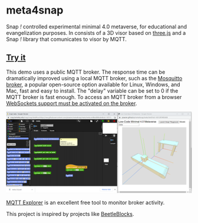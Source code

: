 # meta4snap

Snap *!* controlled experimental minimal 4.0 metaverse, for educational and evangelization purposes.
In consists of a 3D visor based on [three.js](https://threejs.org) and a Snap *!* library that comunicates to visor by MQTT.

## [Try it](https://pixavier.github.io/meta4snap)

This demo uses a public MQTT broker. The response time can be dramatically improved using a local MQTT broker, such as the [Mosquitto broker](https://mosquitto.org), a popular open-source option available for Linux, Windows, and Mac, fast and easy to install. The "delay" variable can be set to 0 if the MQTT broker is fast enough. To access an MQTT broker from a browser [WebSockets support must be activated on the broker](http://www.steves-internet-guide.com/mqtt-websockets).


![View](img/example01.png)

[MQTT Explorer](http://mqtt-explorer.com) is an excellent free tool to monitor broker activity.

This project is inspired by projects like [BeetleBlocks](http://beetleblocks.com).
